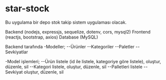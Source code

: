 # star-stock

Bu uygulama bir depo stok takip sistem uygulaması olacak.

Backend (nodejs, expressjs, sequelize, dotenv, cors, mysql2)
Frontend (reactjs, bootstrap, axios)
Database (MySQL)

Backend tarafında
-Modeller;
--Ürünler
--Kategoriler
--Paletler
--Sevkiyatlar

-Model işlemleri;
--Ürün listele (id ile listele, kategoriye göre listele), oluştur, düzenle, sil
--Kategori listele, oluştur, düzenle, sil
--Palletleri listele
--Sevkiyat oluştur, düzenle, sil


